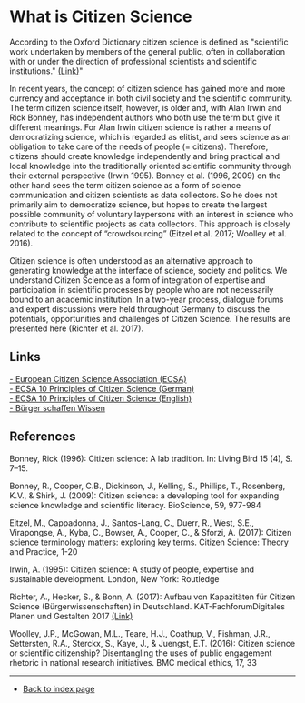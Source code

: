 # What is Citizen Science

According to the Oxford Dictionary citizen science is defined as "scientific work undertaken by members of the general public, often in collaboration with or under the direction of professional scientists and scientific institutions." <a href="https://www.oed.com/view/Entry/33513?redirectedFrom=citizen+science#eid316619123"> (Link)</a>"

In recent years, the concept of citizen science has gained more and more currency and acceptance in both civil society and the scientific community. The term citizen science
itself, however, is older and, with Alan Irwin and Rick Bonney, has independent authors who both use the term but give it different meanings. For Alan Irwin citizen science is
rather a means of democratizing science, which is regarded as elitist, and sees science as an obligation to take care of the needs of people (= citizens). Therefore, citizens
should create knowledge independently and bring practical and local knowledge into the traditionally oriented scientific community through their external perspective (Irwin 1995). Bonney et al. (1996, 2009) on the other hand sees the term citizen science as a form of science communication and citizen scientists as data collectors. So he does not primarily aim to democratize science, but hopes to create the largest possible community of voluntary laypersons with an interest in science who contribute to scientific projects as data collectors. This approach is closely related to the concept of “crowdsourcing” (Eitzel et al. 2017; Woolley et al. 2016).

Citizen science is often understood as an alternative approach to generating knowledge at the interface of science, society and politics. We understand Citizen Science as a form of integration of expertise and participation in scientific processes by people who are not necessarily bound to an academic institution. In a two-year process, dialogue forums and expert discussions were held throughout Germany to discuss the potentials, opportunities and challenges of Citizen Science. The results are presented here (Richter et al. 2017).

## Links
<a href="https://ecsa.citizen-science.net/"> - European Citizen Science Association (ECSA)</a>  
<a href="https://ecsa.citizen-science.net/wp-content/uploads/2020/02/ecsa_ten_principles_of_cs_german.pdf"> - ECSA 10 Principles of Citizen Science (German)</a>  
<a href="https://ecsa.citizen-science.net/wp-content/uploads/2020/02/ecsa_ten_principles_of_citizen_science.pdf"> - ECSA 10 Principles of Citizen Science (English)</a>  
<a href="https://www.buergerschaffenwissen.de/"> - Bürger schaffen Wissen</a>  



## References

Bonney, Rick (1996): Citizen science: A lab tradition. In: Living Bird 15 (4), S. 7–15.  

Bonney, R., Cooper, C.B., Dickinson, J., Kelling, S., Phillips, T., Rosenberg, K.V., & Shirk, J. (2009): Citizen science: a developing tool for expanding science knowledge and scientific literacy. BioScience, 59, 977-984  

Eitzel, M., Cappadonna, J., Santos-Lang, C., Duerr, R., West, S.E., Virapongse, A., Kyba, C., Bowser, A., Cooper, C., & Sforzi, A. (2017): Citizen science terminology matters:
exploring key terms. Citizen Science: Theory and Practice, 1-20  

Irwin, A. (1995): Citizen science: A study of people, expertise and sustainable development. London, New York: Routledge  

Richter, A., Hecker, S., & Bonn, A. (2017): Aufbau von Kapazitäten für Citizen Science (Bürgerwissenschaften) in Deutschland. KAT-FachforumDigitales Planen und Gestalten 2017 <a href="https://www.researchgate.net/profile/Anett-Richter-2/publication/323028939_Technologische_Trends_im_Spannungsfeld_von_Beteiligung-Entscheidung-Planung_Aufbau_von_Kapazitaten_fur_Citizen_Science_Burgerwissenschaften_in_Deutschland/links/5a7d6737a6fdccc013f5a604/Technologische-Trends-im-Spannungsfeld-von-Beteiligung-Entscheidung-Planung-Aufbau-von-Kapazitaeten-fuer-Citizen-Science-Buergerwissenschaften-in-Deutschland.pdf"> (Link)</a>  

Woolley, J.P., McGowan, M.L., Teare, H.J., Coathup, V., Fishman, J.R., Settersten, R.A., Sterckx, S., Kaye, J., & Juengst, E.T. (2016): Citizen science or scientific citizenship? Disentangling the uses of public engagement rhetoric in national research initiatives. BMC medical ethics, 17, 33  
  
---  
* [Back to index page](../index.md)

